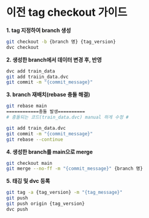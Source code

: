 # 이전 tag checkout 가이드

**1. tag 지정하여 branch 생성**

```bash
git checkout -b {branch 명} {tag_version}
dvc checkout
```

**2. 생성한 branch에서 데이터 변경 후, 반영**

```bash
dvc add train_data
git add traiin_data.dvc
git commit -m "{commit_message}"
```

**3. branch 재배치(rebase 충돌 해결)**

```bash
git rebase main
============충돌 발생==========
# 충돌되는 코드(train_data.dvc) manual 하게 수정 #

git add train_data.dvc
git commit -m "{commit_message}"
git rebase --continue
```

**4. 생성한 branch를 main으로 merge**

```bash
git checkout main
git merge --no-ff -m "{commit_message}" {branch 명}
```

**5. 태깅 및 dvc 등록**
```bash
git tag -a {tag_version} -m "{tag_message}"
git push
git push origin {tag_version}
dvc push
```